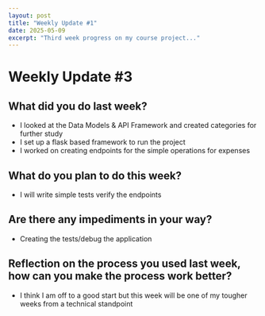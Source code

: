 ```yaml
---
layout: post
title: "Weekly Update #1"
date: 2025-05-09
excerpt: "Third week progress on my course project..."
---
```


# Weekly Update #3

## What did you do last week?
* I looked at the Data Models & API Framework and created categories for further study
* I set up a flask based framework to run the project
* I worked on creating endpoints for the simple operations for expenses

## What do you plan to do this week?
* I will write simple tests verify the endpoints

## Are there any impediments in your way?
* Creating the tests/debug the application 

## Reflection on the process you used last week, how can you make the process work better?
* I think I am off to a good start but this week will be one of my tougher weeks from a technical standpoint
